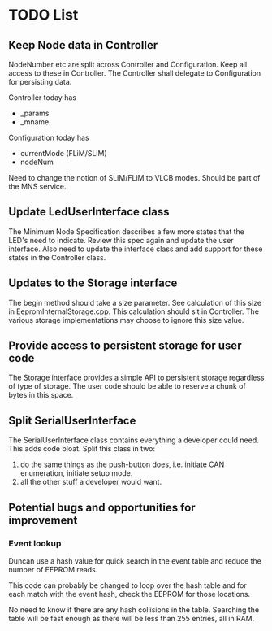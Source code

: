 # TODO List

## Keep Node data in Controller
NodeNumber etc are split across Controller and Configuration. 
Keep all access to these in Controller. 
The Controller shall delegate to Configuration for persisting data.

Controller today has
* _params
* _mname

Configuration today has
* currentMode (FLiM/SLiM)
* nodeNum

Need to change the notion of SLiM/FLiM to VLCB modes.
Should be part of the MNS service.

## Update LedUserInterface class
The Minimum Node Specification describes a few more states that the LED's need to indicate. 
Review this spec again and update the user interface. 
Also need to update the interface class and add support for these states in the Controller class.

## Updates to the Storage interface
The begin method should take a size parameter. 
See calculation of this size in EepromInternalStorage.cpp. 
This calculation should sit in Controller. 
The various storage implementations may choose to ignore this size value.

## Provide access to persistent storage for user code
The Storage interface provides a simple API to persistent storage regardless of
type of storage. 
The user code should be able to reserve a chunk of bytes in this space.

## Split SerialUserInterface
The SerialUserInterface class contains everything a developer could need.
This adds code bloat. 
Split this class in two: 
  1. do the same things as the push-button does, i.e. initiate CAN enumeration, 
     initiate setup mode.
  1. all the other stuff a developer would want.

## Potential bugs and opportunities for improvement

### Event lookup
Duncan use a hash value for quick search in the event table and reduce the 
number of EEPROM reads.

This code can probably be changed to loop over the hash table and for each
match with the event hash, check the EEPROM for those locations.

No need to know if there are any hash collisions in the table. 
Searching the table will be fast enough as there will be less than 255 entries, all in RAM.
